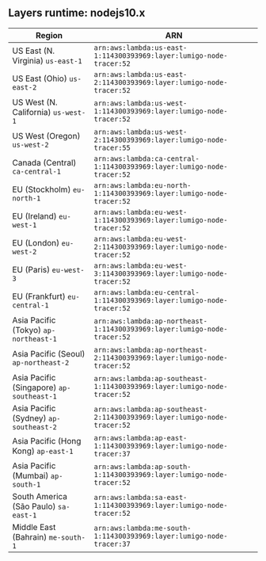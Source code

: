 Layers runtime: nodejs10.x
----
| Region | ARN |
| --- | --- |
|US East (N. Virginia)  `us-east-1`|`arn:aws:lambda:us-east-1:114300393969:layer:lumigo-node-tracer:52`|
|US East (Ohio)  `us-east-2`|`arn:aws:lambda:us-east-2:114300393969:layer:lumigo-node-tracer:52`|
|US West (N. California)  `us-west-1`|`arn:aws:lambda:us-west-1:114300393969:layer:lumigo-node-tracer:52`|
|US West (Oregon)  `us-west-2`|`arn:aws:lambda:us-west-2:114300393969:layer:lumigo-node-tracer:55`|
|Canada (Central)  `ca-central-1`|`arn:aws:lambda:ca-central-1:114300393969:layer:lumigo-node-tracer:52`|
|EU (Stockholm)  `eu-north-1`|`arn:aws:lambda:eu-north-1:114300393969:layer:lumigo-node-tracer:52`|
|EU (Ireland)  `eu-west-1`|`arn:aws:lambda:eu-west-1:114300393969:layer:lumigo-node-tracer:52`|
|EU (London)  `eu-west-2`|`arn:aws:lambda:eu-west-2:114300393969:layer:lumigo-node-tracer:52`|
|EU (Paris)  `eu-west-3`|`arn:aws:lambda:eu-west-3:114300393969:layer:lumigo-node-tracer:52`|
|EU (Frankfurt)  `eu-central-1`|`arn:aws:lambda:eu-central-1:114300393969:layer:lumigo-node-tracer:52`|
|Asia Pacific (Tokyo)  `ap-northeast-1`|`arn:aws:lambda:ap-northeast-1:114300393969:layer:lumigo-node-tracer:52`|
|Asia Pacific (Seoul)  `ap-northeast-2`|`arn:aws:lambda:ap-northeast-2:114300393969:layer:lumigo-node-tracer:52`|
|Asia Pacific (Singapore)  `ap-southeast-1`|`arn:aws:lambda:ap-southeast-1:114300393969:layer:lumigo-node-tracer:52`|
|Asia Pacific (Sydney)  `ap-southeast-2`|`arn:aws:lambda:ap-southeast-2:114300393969:layer:lumigo-node-tracer:52`|
|Asia Pacific (Hong Kong)  `ap-east-1`|`arn:aws:lambda:ap-east-1:114300393969:layer:lumigo-node-tracer:37`|
|Asia Pacific (Mumbai)  `ap-south-1`|`arn:aws:lambda:ap-south-1:114300393969:layer:lumigo-node-tracer:52`|
|South America (São Paulo)  `sa-east-1`|`arn:aws:lambda:sa-east-1:114300393969:layer:lumigo-node-tracer:52`|
|Middle East (Bahrain)  `me-south-1`|`arn:aws:lambda:me-south-1:114300393969:layer:lumigo-node-tracer:37`|
